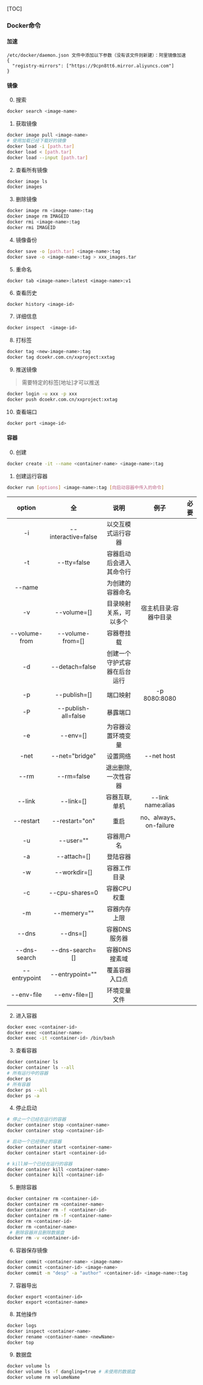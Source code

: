 [TOC]

### Docker命令

#### 加速

~~~
/etc/docker/daemon.json 文件中添加以下参数（没有该文件则新建）：阿里镜像加速
{
  "registry-mirrors": ["https://9cpn8tt6.mirror.aliyuncs.com"]
}
~~~

#### 镜像

0.  搜索

~~~bash
docker search <image-name>
~~~

1. 获取镜像

```bash
docker image pull <image-name>
# 使用加载已经下载好的镜像
docker load -i [path.tar]
docker load < [path.tar]
docker load --input [path.tar]
```

2. 查看所有镜像

```bash
docker image ls
docker images
```

3. 删除镜像

```bash
docker image rm <image-name>:tag
docker image rm IMAGEID
docker rmi <image-name>:tag
docker rmi IMAGEID
```

4.  镜像备份

```bash
docker save -o [path.tar] <image-name>:tag
docker save -o <image-name>:tag > xxx_images.tar
```

5.  重命名

~~~
docker tab <image-name>:latest <image-name>:v1
~~~

6.  查看历史

~~~bash
docker history <image-id>
~~~

7.  详细信息

~~~bash
docker inspect	<image-id>
~~~

8.  打标签

~~~bash
docker tag <new-image-name>:tag
docker tag dcoekr.com.cn/xxproject:xxtag
~~~

9.  推送镜像

>   需要特定的标签[地址]才可以推送

~~~bash
docker login -u xxx -p xxx
docker push dcoekr.com.cn/xxproject:xxtag
~~~

10.  查看端口

~~~bash
docker port <image-id>
~~~

#### 容器

0.  创建

~~~bash
docker create -it --name <container-name> <image-name>:tag
~~~

1. 创建运行容器

```bash
docker run [options] <image-name>:tag [向启动容器中传入的命令]
```

|    option     |         全          |             说明             |          例子          | 必要 |
| :-----------: | :-----------------: | :--------------------------: | :--------------------: | ---- |
|      -i       | --interactive=false |      以交互模式运行容器      |                        |      |
|      -t       |     --tty=false     |   容器启动后会进入其命令行   |                        |      |
|    --name     |                     |       为创建的容器命名       |                        |      |
|      -v       |     --volume=[]     |    目录映射关系，可以多个    | 宿主机目录:容器中目录  |      |
| --volume-from |  --volume-from=[]   |          容器卷挂载          |                        |      |
|      -d       |   --detach=false    | 创建一个守护式容器在后台运行 |                        |      |
|      -p       |    --publish=[]     |           端口映射           |      -p 8080:8080      |      |
|      -P       | --publish-all=false |           暴露端口           |                        |      |
|      -e       |      --env=[]       |      为容器设置环境变量      |                        |      |
|     -net      |   --net="bridge"    |           设置网络           |       --net host       |      |
|     --rm      |     --rm=false      |     退出删除, 一次性容器     |                        |      |
|    --link     |      --link=[]      |        容器互联, 单机        |   --link name:alias    |      |
|   --restart   |   --restart="on"    |             重启             | no、always、on-failure |      |
|      -u       |      --user=""      |          容器用户名          |                        |      |
|      -a       |     --attach=[]     |           登陆容器           |                        |      |
|      -w       |    --workdir=[]     |         容器工作目录         |                        |      |
|      -c       |   --cpu-shares=0    |         容器CPU权重          |                        |      |
|      -m       |     --memery=""     |         容器内存上限         |                        |      |
|     --dns     |      --dns=[]       |        容器DNS服务器         |                        |      |
| --dns-search  |   --dns-search=[]   |        容器DNS搜素域         |                        |      |
| --entrypoint  |   --entrypoint=""   |        覆盖容器入口点        |                        |      |
|  --env-file   |    --env-file=[]    |         环境变量文件         |                        |      |

2. 进入容器

```bash
docker exec <container-id>
docker exec <container-name>
docker exec -it <container-id> /bin/bash 
```

3. 查看容器

```bash
docker container ls 
docker container ls --all
# 所有运行中的容器
docker ps
# 所有容器
docker ps --all
docker ps -a
```

4. 停止启动

```bash
# 停止一个已经在运行的容器
docker container stop <container-name>
docker container stop <container-id>

# 启动一个已经停止的容器
docker container start <container-name>
docker container start <container-id>

# kill掉一个已经在运行的容器
docker container kill <container-name>
docker container kill <container-id>
```

5. 删除容器

```bash
docker container rm <container-id>
docker container rm <container-name>
docker container rm -f <container-id>
docker container rm -f <container-name>
docker rm <container-id>
docker rm <container-name>
 # 删除容器并且删除数据盘
docker rm -v <container-id>
```

6. 容器保存镜像

```bash
docker commit <container-name> <image-name>
docker commit <container-id> <image-name>
docker commit -m "desp" -a "author" <container-id> <image-name>:tag
```

7. 容器导出

~~~
docker export <container-id>
docker export <container-name>
~~~

8.  其他操作

~~~bash
docker logs
docker inspect <container-name>
docker rename <container-name> <newName>
docker top
~~~

9.  数据盘

~~~bash
docker volume ls
docker volume ls -f dangling=true # 未使用的数据盘
docker volume rm volumeName
~~~

